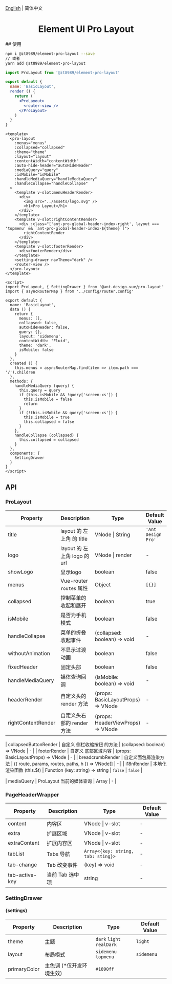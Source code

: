 [English](./README.md) | 简体中文

<h1 align="center">Element UI Pro Layout</h1>
## 使用

```bash
npm i @zt8989/element-pro-layout --save
// 或者
yarn add @zt8989/element-pro-layout
```

```jsx
import ProLayout from '@zt8989/element-pro-layout'

export default {
  name: 'BasicLayout',
  render () {
    return (
      <ProLayout>
        <router-view />
      </ProLayout>
    )
  }
}
```

```vue
<template>
  <pro-layout
    :menus="menus"
    :collapsed="collapsed"
    :theme="theme"
    :layout="layout"
    :contentWidth="contentWidth"
    :auto-hide-header="autoHideHeader"
    :mediaQuery="query"
    :isMobile="isMobile"
    :handleMediaQuery="handleMediaQuery"
    :handleCollapse="handleCollapse"
  >
    <template v-slot:menuHeaderRender>
      <div>
        <img src="../assets/logo.svg" />
        <h1>Pro Layout</h1>
      </div>
    </template>
    <template v-slot:rightContentRender>
      <div :class="['ant-pro-global-header-index-right', layout === 'topmenu' && `ant-pro-global-header-index-${theme}`]">
        rightContentRender
      </div>
    </template>
    <template v-slot:footerRender>
      <div>footerRender</div>
    </template>
    <setting-drawer navTheme="dark" />
    <router-view />
  </pro-layout>
</template>

<script>
import ProLayout, { SettingDrawer } from '@ant-design-vue/pro-layout'
import { asyncRouterMap } from '../config/router.config'

export default {
  name: 'BasicLayout',
  data () {
    return {
      menus: [],
      collapsed: false,
      autoHideHeader: false,
      query: {},
      layout: 'sidemenu',
      contentWidth: 'Fluid',
      theme: 'dark',
      isMobile: false
    }
  },
  created () {
    this.menus = asyncRouterMap.find(item => item.path === '/').children
  },
  methods: {
    handleMediaQuery (query) {
      this.query = query
      if (this.isMobile && !query['screen-xs']) {
        this.isMobile = false
        return
      }
      if (!this.isMobile && query['screen-xs']) {
        this.isMobile = true
        this.collapsed = false
      }
    },
    handleCollapse (collapsed) {
      this.collapsed = collapsed
    }
  },
  components: {
  	SettingDrawer
  }
}
</script>
```



## API



### ProLayout

| Property | Description | Type | Default Value |
| --- | --- | --- | --- |
| title | layout 的 左上角 的 title | VNode \| String | `'Ant Design Pro'` |
| logo | layout 的 左上角 logo 的 url | VNode \| render | - |
| showLogo | 显示logo | boolean | false |
| menus | Vue-router `routes` 属性 | Object | `[{}]` |
| collapsed | 控制菜单的收起和展开 | boolean | true |
| isMobile | 是否为手机模式 | boolean | false |
| handleCollapse | 菜单的折叠收起事件	 | (collapsed: boolean) => void | - |
| withoutAnimation | 不显示过渡动画	 | boolean | false |
| fixedHeader | 固定头部	 | boolean | false |
| handleMediaQuery | 媒体查询回调 | (isMobile: boolean) => void | - |
| headerRender | 自定义头的 render 方法 | (props: BasicLayoutProps) => VNode | - |
| rightContentRender | 自定义头右部的 render 方法 | (props: HeaderViewProps) => VNode | - |

| collapsedButtonRender | 自定义 侧栏收缩按钮 的方法 | (collapsed: boolean) => VNode | - |
| footerRender | 自定义 底部区域内容 | (props: BasicLayoutProps) => VNode | - |
| breadcrumbRender | 自定义面包屑渲染方法 | ({ route, params, routes, paths, h }) => VNode[] | - |
| i18nRender | 本地化渲染函数 (this.$t) | Function (key: string) => string  \| `false` | `false` |

| mediaQuery            | ProLayout 当前的媒体查询                        | Array                              | -                  |



### PageHeaderWrapper

| Property | Description | Type | Default Value |
| --- | --- | --- | --- |
| content | 内容区          | VNode \| v-slot | - |
| extra | 扩展区域 | VNode \| v-slot | - |
| extraContent | 扩展内容区      | VNode \| v-slot | - |
| tabList | Tabs 导航 | `Array<{key: string, tab: sting}>` | - |
| tab-change | Tab 改变事件 | (key) => void | - |
| tab-active-key | 当前 Tab 选中项 | string | - |



### SettingDrawer

#### {settings}

| Property | Description | Type | Default Value |
| ---- | ---- | ---- | ---- |
| theme | 主题 | `dark` `light` `realDark` | `light` |
| layout | 布局模式 | `sidemenu` `topmenu` | `sidemenu` |
| primaryColor | 主色调 (*仅开发环境生效) | `#1890ff` |      |